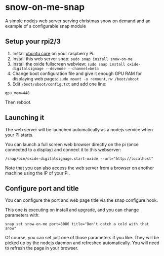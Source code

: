 # snow-on-me-snap
A simple nodejs web server serving christmas snow on demand and an example of a configurable snap module

## Setup your rpi2/3

1. Install [ubuntu core](https://developer.ubuntu.com/en/snappy/) on your raspberry Pi.
1. Install this web server snap: `sudo snap install snow-on-me`
1. Install the oxide fullscreen webview: `sudo snap install oxide-digitalsignage --devmode --channel=beta`
1. Change boot configuration file and give it enough GPU RAM for displaying web pages: `sudo mount -o remount,rw /boot/uboot`
1. Edit `/boot/uboot/config.txt` and add one line:
```
gpu_mem=448 
```

Then reboot.


## Launching it

The web server will be launched automatically as a nodejs service when your PI starts.

You can launch a full screen web browser directly on the pi (once connected to a display) and connect it to this webserver:
```
/snap/bin/oxide-digitalsignage.start-oxide --url="http://localhost"
```

Note that you can also access the web server from a browser on another machine using the IP of your Pi.


## Configure port and title

You can configure the port and web page title via the snap configure hook.

This one is executing on install and upgrade, and you can change parameters with:
```
snap set snow-on-me port=8080 title="Don't catch a cold with that snow"
```

Of course, you can set just one of those parameters if you like. They will be picked up by the nodejs daemon and refreshed automatically.
You will need to refresh the page in your browser.
